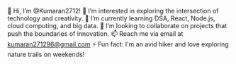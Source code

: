👋 Hi, I’m @Kumaran2712!
👀 I’m interested in exploring the intersection of technology and creativity.
🌱 I’m currently learning DSA, React, Node.js, cloud computing, and big data.
💞️ I’m looking to collaborate on projects that push the boundaries of innovation.
📫 Reach me via email at kumaran271296@gmail.com
⚡ Fun fact: I'm an avid hiker and love exploring nature trails on weekends!





